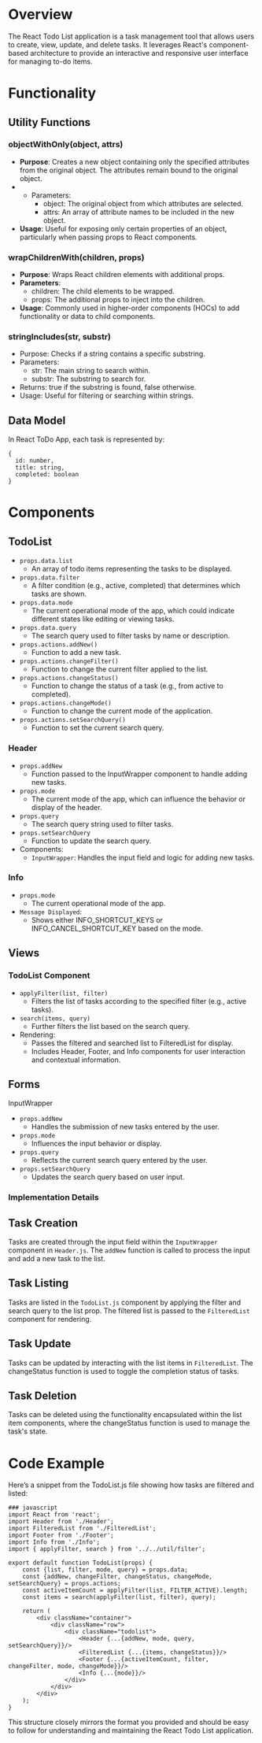 # Overview
The React Todo List application is a task management tool that allows users to create, view, update, and delete tasks. It leverages React's component-based architecture to provide an interactive and responsive user interface for managing to-do items. 

# Functionality
## Utility Functions

### objectWithOnly(object, attrs)
- **Purpose**: Creates a new object containing only the specified attributes from the original object. The attributes remain bound to the original object.
- * Parameters:
    * object: The original object from which attributes are selected.
    * attrs: An array of attribute names to be included in the new object.
- **Usage**: Useful for exposing only certain properties of an object, particularly when passing props to React components.

### wrapChildrenWith(children, props)
- **Purpose**: Wraps React children elements with additional props.
- **Parameters**:
    * children: The child elements to be wrapped.
    * props: The additional props to inject into the children.
- **Usage**: Commonly used in higher-order components (HOCs) to add functionality or data to child components.
### stringIncludes(str, substr)
- Purpose: Checks if a string contains a specific substring.
- Parameters:
    * str: The main string to search within.
    * substr: The substring to search for.
- Returns: true if the substring is found, false otherwise.
- Usage: Useful for filtering or searching within strings.

## Data Model
In React ToDo App, each task is represented by:
```
{
  id: number,
  title: string,
  completed: boolean
}
```
# Components
## TodoList
* `props.data.list`
    * An array of todo items representing the tasks to be displayed.
* `props.data.filter`
    * A filter condition (e.g., active, completed) that determines which tasks are shown.
* `props.data.mode`
    * The current operational mode of the app, which could indicate different states like editing or viewing tasks.
* `props.data.query`
    * The search query used to filter tasks by name or description.
* `props.actions.addNew()`
    * Function to add a new task.
* `props.actions.changeFilter()`
    * Function to change the current filter applied to the list.
* `props.actions.changeStatus()`
    * Function to change the status of a task (e.g., from active to completed).
* `props.actions.changeMode()`
    * Function to change the current mode of the application.
* `props.actions.setSearchQuery()`
    * Function to set the current search query.
### Header
* `props.addNew`
    * Function passed to the InputWrapper component to handle adding new tasks.
* `props.mode`
    * The current mode of the app, which can influence the behavior or display of the header.
* `props.query`
    * The search query string used to filter tasks.
* `props.setSearchQuery`
    * Function to update the search query.
* Components:
    * `InputWrapper`: Handles the input field and logic for adding new tasks.
### Info
* `props.mode`
    * The current operational mode of the app.
* `Message Displayed`:
    * Shows either INFO_SHORTCUT_KEYS or INFO_CANCEL_SHORTCUT_KEY based on the mode.
## Views
### TodoList Component
* `applyFilter(list, filter)`
    * Filters the list of tasks according to the specified filter (e.g., active tasks).
* `search(items, query)`
    * Further filters the list based on the search query.
* Rendering:
    * Passes the filtered and searched list to FilteredList for display.
    * Includes Header, Footer, and Info components for user interaction and contextual information.
## Forms
InputWrapper
* `props.addNew`
    * Handles the submission of new tasks entered by the user.
* `props.mode`
    * Influences the input behavior or display.
* `props.query`
    * Reflects the current search query entered by the user.
* `props.setSearchQuery`
    * Updates the search query based on user input.
### Implementation Details
## Task Creation
Tasks are created through the input field within the `InputWrapper` component in `Header.js`. The `addNew` function is called to process the input and add a new task to the list.
## Task Listing
Tasks are listed in the `TodoList.js` component by applying the filter and search query to the list prop. The filtered list is passed to the `FilteredList` component for rendering.
## Task Update
Tasks can be updated by interacting with the list items in `FilteredList`. The changeStatus function is used to toggle the completion status of tasks.
## Task Deletion
Tasks can be deleted using the functionality encapsulated within the list item components, where the changeStatus function is used to manage the task's state.

# Code Example
Here’s a snippet from the TodoList.js file showing how tasks are filtered and listed:
```
### javascript
import React from 'react';
import Header from './Header';
import FilteredList from './FilteredList';
import Footer from './Footer';
import Info from './Info';
import { applyFilter, search } from '../../util/filter';

export default function TodoList(props) {
    const {list, filter, mode, query} = props.data;
    const {addNew, changeFilter, changeStatus, changeMode, setSearchQuery} = props.actions;
    const activeItemCount = applyFilter(list, FILTER_ACTIVE).length;
    const items = search(applyFilter(list, filter), query);

    return (
        <div className="container">
            <div className="row">
                <div className="todolist">
                    <Header {...{addNew, mode, query, setSearchQuery}}/>
                    <FilteredList {...{items, changeStatus}}/>
                    <Footer {...{activeItemCount, filter, changeFilter, mode, changeMode}}/>
                    <Info {...{mode}}/>
                </div>
            </div>
        </div>
    );
}
```
This structure closely mirrors the format you provided and should be easy to follow for understanding and maintaining the React Todo List application.






